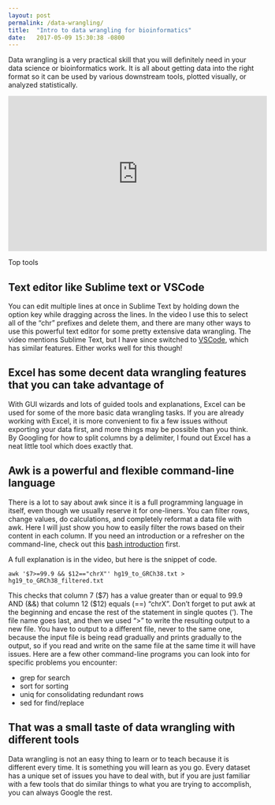 ```yaml
---
layout: post
permalink: /data-wrangling/
title:  "Intro to data wrangling for bioinformatics"
date:   2017-05-09 15:30:38 -0800
---
```


Data wrangling is a very practical skill that you will definitely need in your data science or bioinformatics work. It is all about getting data into the right format so it can be used by various downstream tools, plotted visually, or analyzed statistically.

<iframe width="525" height="315" src="https://www.youtube.com/embed/OnM3sGNMJTE" frameborder="0" allow="accelerometer; autoplay; clipboard-write; encrypted-media; gyroscope; picture-in-picture" allowfullscreen></iframe>

Top tools

## Text editor like Sublime text or VSCode

You can edit multiple lines at once in Sublime Text by holding down the option key while dragging across the lines. In the video I use this to select all of the “chr” prefixes and delete them, and there are many other ways to use this powerful text editor for some pretty extensive data wrangling. The video mentions Sublime Text, but I have since switched to [VSCode](https://code.visualstudio.com/), which has similar features. Either works well for this though!

## Excel has some decent data wrangling features that you can take advantage of

With GUI wizards and lots of guided tools and explanations, Excel can be used for some of the more basic data wrangling tasks. If you are already working with Excel, it is more convenient to fix a few issues without exporting your data first, and more things may be possible than you think. By Googling for how to split columns by a delimiter, I found out Excel has a neat little tool which does exactly that.

## Awk is a powerful and flexible command-line language

There is a lot to say about awk since it is a full programming language in itself, even though we usually reserve it for one-liners. You can filter rows, change values, do calculations, and completely reformat a data file with awk. Here I will just show you how to easily filter the rows based on their content in each column.
If you need an introduction or a refresher on the command-line, check out this [bash introduction](/bash-intro/) first.

A full explanation is in the video, but here is the snippet of code.
```
awk '$7>=99.9 && $12=="chrX"' hg19_to_GRCh38.txt > hg19_to_GRCh38_filtered.txt
```
This checks that column 7 ($7) has a value greater than or equal to 99.9 AND (&&) that column 12 ($12) equals (==) “chrX”. Don’t forget to put awk at the beginning and encase the rest of the statement in single quotes (‘). The file name goes last, and then we used “>” to write the resulting output to a new file. You have to output to a different file, never to the same one, because the input file is being read gradually and prints gradually to the output, so if you read and write on the same file at the same time it will have issues.
Here are a few other command-line programs you can look into for specific problems you encounter:

* grep for search
* sort for sorting
* uniq for consolidating redundant rows
* sed for find/replace

## That was a small taste of data wrangling with different tools
Data wrangling is not an easy thing to learn or to teach because it is different every time. It is something you will learn as you go. Every dataset has a unique set of issues you have to deal with, but if you are just familiar with a few tools that do similar things to what you are trying to accomplish, you can always Google the rest.